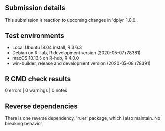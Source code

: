 ## Submission details

This submission is reaction to upcoming changes in 'dplyr' 1.0.0.

## Test environments

* Local Ubuntu 18.04 install, R 3.6.3
* Debian on R-hub, R development version (2020-05-07 r78381)
* macOS 10.13.6 on R-hub, R 4.0.0
* win-builder, release and development version (2020-05-08 r78391)

## R CMD check results

0 errors | 0 warnings | 0 notes

## Reverse dependencies

There is one reverse dependency, 'ruler' package, which I also maintain. No breaking behavior.
